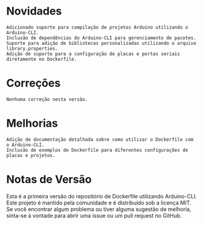 # Novidades

    Adicionado suporte para compilação de projetos Arduino utilizando o Arduino-CLI.
    Inclusão de dependências do Arduino-CLI para gerenciamento de pacotes.
    Suporte para adição de bibliotecas personalizadas utilizando o arquivo library.properties.
    Adição de suporte para a configuração de placas e portas seriais diretamente no Dockerfile.

# Correções

    Nenhuma correção nesta versão.

# Melhorias

    Adição de documentação detalhada sobre como utilizar o Dockerfile com o Arduino-CLI.
    Inclusão de exemplos de Dockerfile para diferentes configurações de placas e projetos.

# Notas de Versão

Esta é a primeira versão do repositório de Dockerfile utilizando Arduino-CLI. Este projeto é mantido pela comunidade e é distribuído sob a licença MIT. Se você encontrar algum problema ou tiver alguma sugestão de melhoria, sinta-se à vontade para abrir uma issue ou um pull request no GitHub.
